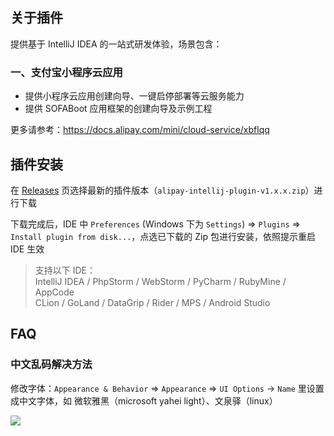 ## 关于插件

提供基于 IntelliJ IDEA 的一站式研发体验，场景包含：

### 一、支付宝小程序云应用

- 提供小程序云应用创建向导、一键启停部署等云服务能力
- 提供 SOFABoot 应用框架的创建向导及示例工程

更多请参考：https://docs.alipay.com/mini/cloud-service/xbflqq

## 插件安装

在 [Releases](https://github.com/alipay/alipay-intellij-plugin/releases) 页选择最新的插件版本（`alipay-intellij-plugin-v1.x.x.zip`）进行下载

下载完成后，IDE 中 `Preferences` (Windows 下为 `Settings`) => `Plugins` => `Install plugin from disk...`，点选已下载的 Zip 包进行安装，依照提示重启 IDE 生效

> 支持以下 IDE：<br/>
> IntelliJ IDEA / PhpStorm / WebStorm / PyCharm / RubyMine / AppCode <br/>
> CLion / GoLand / DataGrip / Rider / MPS / Android Studio

## FAQ

### 中文乱码解决方法

修改字体：`Appearance & Behavior` => `Appearance` => `UI Options` -> `Name` 里设置成中文字体，如 微软雅黑（microsoft yahei light）、文泉驿（linux）

![](https://gw.alicdn.com/tfscom/TB14wTmm3oQMeJjy0FoXXcShVXa.png)
